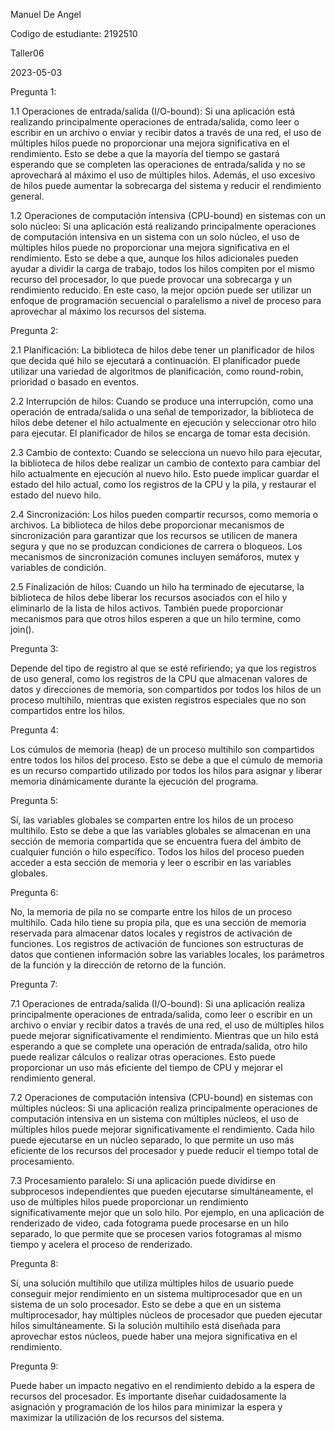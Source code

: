 Manuel De Angel

Codigo de estudiante: 2192510

Taller06

2023-05-03

Pregunta 1:

1.1 Operaciones de entrada/salida (I/O-bound): Si una aplicación está realizando principalmente operaciones de entrada/salida, como leer o escribir en un archivo o enviar y recibir datos a través de una red, el uso de múltiples hilos puede no proporcionar una mejora significativa en el rendimiento. Esto se debe a que la mayoría del tiempo se gastará esperando que se completen las operaciones de entrada/salida y no se aprovechará al máximo el uso de múltiples hilos. Además, el uso excesivo de hilos puede aumentar la sobrecarga del sistema y reducir el rendimiento general.

1.2 Operaciones de computación intensiva (CPU-bound) en sistemas con un solo núcleo: Si una aplicación está realizando principalmente operaciones de computación intensiva en un sistema con un solo núcleo, el uso de múltiples hilos puede no proporcionar una mejora significativa en el rendimiento. Esto se debe a que, aunque los hilos adicionales pueden ayudar a dividir la carga de trabajo, todos los hilos compiten por el mismo recurso del procesador, lo que puede provocar una sobrecarga y un rendimiento reducido. En este caso, la mejor opción puede ser utilizar un enfoque de programación secuencial o paralelismo a nivel de proceso para aprovechar al máximo los recursos del sistema.

Pregunta 2:

2.1 Planificación: La biblioteca de hilos debe tener un planificador de hilos que decida qué hilo se ejecutará a continuación. El planificador puede utilizar una variedad de algoritmos de planificación, como round-robin, prioridad o basado en eventos.

2.2 Interrupción de hilos: Cuando se produce una interrupción, como una operación de entrada/salida o una señal de temporizador, la biblioteca de hilos debe detener el hilo actualmente en ejecución y seleccionar otro hilo para ejecutar. El planificador de hilos se encarga de tomar esta decisión.

2.3 Cambio de contexto: Cuando se selecciona un nuevo hilo para ejecutar, la biblioteca de hilos debe realizar un cambio de contexto para cambiar del hilo actualmente en ejecución al nuevo hilo. Esto puede implicar guardar el estado del hilo actual, como los registros de la CPU y la pila, y restaurar el estado del nuevo hilo.

2.4 Sincronización: Los hilos pueden compartir recursos, como memoria o archivos. La biblioteca de hilos debe proporcionar mecanismos de sincronización para garantizar que los recursos se utilicen de manera segura y que no se produzcan condiciones de carrera o bloqueos. Los mecanismos de sincronización comunes incluyen semáforos, mutex y variables de condición.

2.5 Finalización de hilos: Cuando un hilo ha terminado de ejecutarse, la biblioteca de hilos debe liberar los recursos asociados con el hilo y eliminarlo de la lista de hilos activos. También puede proporcionar mecanismos para que otros hilos esperen a que un hilo termine, como join().

Pregunta 3:

Depende del tipo de registro al que se esté refiriendo; ya que los registros de uso general, como los registros de la CPU que almacenan valores de datos y direcciones de memoria, son compartidos por todos los hilos de un proceso multihilo, mientras que existen registros especiales que no son compartidos entre los hilos.

Pregunta 4:

Los cúmulos de memoria (heap) de un proceso multihilo son compartidos entre todos los hilos del proceso. Esto se debe a que el cúmulo de memoria es un recurso compartido utilizado por todos los hilos para asignar y liberar memoria dinámicamente durante la ejecución del programa.

Pregunta 5:

Sí, las variables globales se comparten entre los hilos de un proceso multihilo. Esto se debe a que las variables globales se almacenan en una sección de memoria compartida que se encuentra fuera del ámbito de cualquier función o hilo específico. Todos los hilos del proceso pueden acceder a esta sección de memoria y leer o escribir en las variables globales.

Pregunta 6:

No, la memoria de pila no se comparte entre los hilos de un proceso multihilo. Cada hilo tiene su propia pila, que es una sección de memoria reservada para almacenar datos locales y registros de activación de funciones. Los registros de activación de funciones son estructuras de datos que contienen información sobre las variables locales, los parámetros de la función y la dirección de retorno de la función.

Pregunta 7:

7.1 Operaciones de entrada/salida (I/O-bound): Si una aplicación realiza principalmente operaciones de entrada/salida, como leer o escribir en un archivo o enviar y recibir datos a través de una red, el uso de múltiples hilos puede mejorar significativamente el rendimiento. Mientras que un hilo está esperando a que se complete una operación de entrada/salida, otro hilo puede realizar cálculos o realizar otras operaciones. Esto puede proporcionar un uso más eficiente del tiempo de CPU y mejorar el rendimiento general.

7.2 Operaciones de computación intensiva (CPU-bound) en sistemas con múltiples núcleos: Si una aplicación realiza principalmente operaciones de computación intensiva en un sistema con múltiples núcleos, el uso de múltiples hilos puede mejorar significativamente el rendimiento. Cada hilo puede ejecutarse en un núcleo separado, lo que permite un uso más eficiente de los recursos del procesador y puede reducir el tiempo total de procesamiento.

7.3 Procesamiento paralelo: Si una aplicación puede dividirse en subprocesos independientes que pueden ejecutarse simultáneamente, el uso de múltiples hilos puede proporcionar un rendimiento significativamente mejor que un solo hilo. Por ejemplo, en una aplicación de renderizado de video, cada fotograma puede procesarse en un hilo separado, lo que permite que se procesen varios fotogramas al mismo tiempo y acelera el proceso de renderizado.

Pregunta 8:

Sí, una solución multihilo que utiliza múltiples hilos de usuario puede conseguir mejor rendimiento en un sistema multiprocesador que en un sistema de un solo procesador. Esto se debe a que en un sistema multiprocesador, hay múltiples núcleos de procesador que pueden ejecutar hilos simultáneamente. Si la solución multihilo está diseñada para aprovechar estos núcleos, puede haber una mejora significativa en el rendimiento.

Pregunta 9:

Puede haber un impacto negativo en el rendimiento debido a la espera de recursos del procesador. Es importante diseñar cuidadosamente la asignación y programación de los hilos para minimizar la espera y maximizar la utilización de los recursos del sistema.
